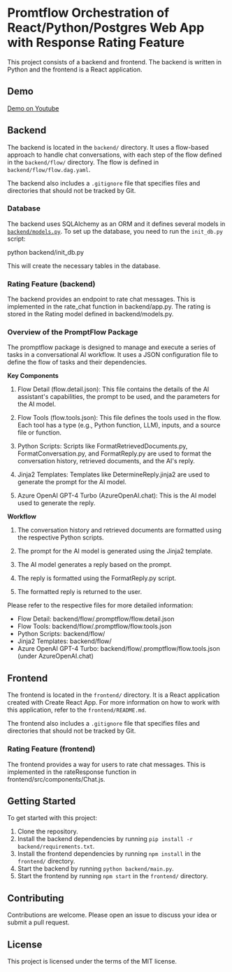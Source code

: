 # Promtflow Orchestration of React/Python/Postgres Web App with Response Rating Feature

This project consists of a backend and frontend. The backend is written in Python and the frontend is a React application.

## Demo
[Demo on Youtube](https://youtu.be/V6fkkBlsQs0?si=Ud32C8qu-2qhcKUN)

## Backend

The backend is located in the `backend/` directory. It uses a flow-based approach to handle chat conversations, with each step of the flow defined in the `backend/flow/` directory. The flow is defined in `backend/flow/flow.dag.yaml`.

The backend also includes a `.gitignore` file that specifies files and directories that should not be tracked by Git.

### Database

The backend uses SQLAlchemy as an ORM and it defines several models in [`backend/models.py`](backend/models.py). To set up the database, you need to run the `init_db.py` script:

python backend/init_db.py

This will create the necessary tables in the database.

### Rating Feature (backend)

The backend provides an endpoint to rate chat messages. This is implemented in the rate_chat function in backend/app.py. The rating is stored in the Rating model defined in backend/models.py.

### Overview of the PromptFlow Package

The promptflow package is designed to manage and execute a series of tasks in a conversational AI workflow. It uses a JSON configuration file to define the flow of tasks and their dependencies.

**Key Components**

1. Flow Detail (flow.detail.json): This file contains the details of the AI assistant's capabilities, the prompt to be used, and the parameters for the AI model.

2. Flow Tools (flow.tools.json): This file defines the tools used in the flow. Each tool has a type (e.g., Python function, LLM), inputs, and a source file or function.

3. Python Scripts: Scripts like FormatRetrievedDocuments.py, FormatConversation.py, and FormatReply.py are used to format the conversation history, retrieved documents, and the AI's reply.

4. Jinja2 Templates: Templates like DetermineReply.jinja2 are used to generate the prompt for the AI model.

5. Azure OpenAI GPT-4 Turbo (AzureOpenAI.chat): This is the AI model used to generate the reply.

**Workflow**

1. The conversation history and retrieved documents are formatted using the respective Python scripts.

2. The prompt for the AI model is generated using the Jinja2 template.

3. The AI model generates a reply based on the prompt.

4. The reply is formatted using the FormatReply.py script.

5. The formatted reply is returned to the user.

Please refer to the respective files for more detailed information:

- Flow Detail: backend/flow/.promptflow/flow.detail.json
- Flow Tools: backend/flow/.promptflow/flow.tools.json
- Python Scripts: backend/flow/
- Jinja2 Templates: backend/flow/
- Azure OpenAI GPT-4 Turbo: backend/flow/.promptflow/flow.tools.json (under AzureOpenAI.chat)

## Frontend

The frontend is located in the `frontend/` directory. It is a React application created with Create React App. For more information on how to work with this application, refer to the `frontend/README.md`.

The frontend also includes a `.gitignore` file that specifies files and directories that should not be tracked by Git.

### Rating Feature (frontend)

The frontend provides a way for users to rate chat messages. This is implemented in the rateResponse function in frontend/src/components/Chat.js.

## Getting Started

To get started with this project:

1. Clone the repository.
2. Install the backend dependencies by running `pip install -r backend/requirements.txt`.
3. Install the frontend dependencies by running `npm install` in the `frontend/` directory.
4. Start the backend by running `python backend/main.py`.
5. Start the frontend by running `npm start` in the `frontend/` directory.

## Contributing

Contributions are welcome. Please open an issue to discuss your idea or submit a pull request.

## License

This project is licensed under the terms of the MIT license.
